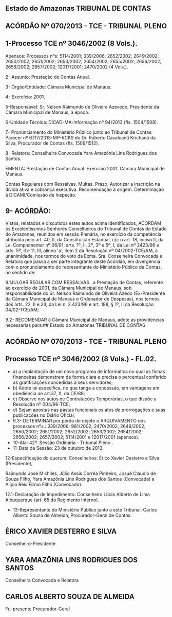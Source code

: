 
## Estado do Amazonas TRIBUNAL DE CONTAS

## ACÓRDÃO Nº 070/2013 - TCE - TRIBUNAL PLENO

## 1-Processo TCE nº 3046/2002 (8 Vols.).

Apensos: Processos  nºs:  5114/2001;  339/2006;  2652/2002;  2649/2002;  2650/2002; 2651/2002; 2653/2002; 2654/2002; 2655/2002; 2656/2002; 2656/2002; 2657/2002; 12017/2001; 2470/2002 (4 Vols.).

2- Assunto: Prestação de Contas Anual.

3- Órgão/Entidade: Câmara Municipal de Manaus.

4- Exercício: 2001.

5-Responsável: Sr.  Nelson  Raimundo  de  Oliveira  Azevedo,  Presidente  da  Câmara Municipal de Manaus, à época.

6-Unidade Técnica: DICAD-MA-Informação nº 94/2013 (fls. 1504/1508).

7-  Pronunciamento  do Ministério Público  junto  ao Tribunal  de Contas: Parecer  nº 6717/2013-MP-RCKS do Dr. Roberto Cavalcanti Krichanã da Silva, Procurador de Contas (fls. 1509/1512).

8- Relatora: Conselheira Convocada Yara Amazônia Lins Rodrigues dos Santos.

EMENTA: Prestação  de  Contas  Anual.  Exercício 2001. Câmara Municipal de Manaus.

Contas  Regulares com  Ressalvas. Multas. Prazo. Autorizar  a  inscrição  na  dívida  ativa  e  cobrança executiva. Recomendação à origem. Determinação à DICAMI/Comissão de Inspeção.

## 9- ACÓRDÃO:

Vistos, relatados e discutidos estes autos acima identificados,  ACORDAM os Excelentíssimos Senhores Conselheiros do Tribunal de Contas do Estado do Amazonas, reunidos em sessão Plenária, no exercício da competência atribuída pelo  art.  40,  II, da Constituição Estadual, c/c o art. 18, inciso II, da Lei Complementar nº 06/91, arts. 1º, II, 2º, 3º e 5º,  I,  da  Lei  nº  2423/96  e arts. 5º,  II e 11,  III,  alínea 'a', item 2  da Resolução nº 04/2002-TCE/AM,  à  unanimidade,  nos  termos  do  voto  da  Exma.  Sra.  Conselheira Convocada e Relatora que passa a ser parte integrante deste Acórdão,  em divergência com o pronunciamento do representante do Ministério Público de Contas, no sentido de:

9.1JULGAR  REGULAR  COM  RESSALVAS , a Prestação  de  Contas, referente ao exercício de 2001,  da Câmara Municipal de  Manaus, sob responsabilidade do  Sr.  Nelson  Raimundo  de  Oliveira  Azedo  (Ex-Presidente  da  Câmara  Municipal  de Manaus e Ordenador de Despesas), nos termos dos arts. 22, II e 24, da Lei n. 2.423/96 e art. 188, § 1º, II da Resolução 04/02-TCE/AM;

9.2- RECOMENDAR à Câmara Municipal de  Manaus, adote  as providencias necessárias para:## Estado do Amazonas TRIBUNAL DE CONTAS

## ACÓRDÃO Nº 070/2013 - TCE - TRIBUNAL PLENO

## Processo TCE nº 3046/2002 (8 Vols.) - FL.02.

- a)  a  implantação  de  um  novo  programa  de  informática  no  qual  as  fichas financeiras demonstrem de forma clara e precisa o percentual conferido as gratificações concedidas a seus servidores;
- b) Adote  lei  específica,  no  que  tange  a  concessão,  em  vantagens  em obediência ao art.37, X, da CF/88;
- c)  Observe nos autos de Contratações Temporárias, o que dispõe a Resolução nº 004/96-TCE;
- d) Sejam  apostas  nas  pastas  funcionais  os  atos  de  prorrogações  e  suas publicações no Diário Oficial;
- 9.3- DETERMINAR por  perda  de  objeto  o ARQUIVAMENTO dos  processos nºs.:  339/2006;  981/2002;  2470/2002;  2649/2002;  2650/2002;  2651/2002;  2652/2002; 2653/2002; 2654/2002; 2656/2002; 2657/2002;  5114/2001 e 12017/2001 (apensos).
- 10-Ata: 42ª. Sessão Ordinária - Tribunal Pleno .
- 11-Data da Sessão: 23 de outubro de 2013.

12-Especificação do quorum: Conselheiros: Érico Xavier Desterro e Silva (Presidente),

Raimundo José Michiles, Júlio Assis Corrêa Pinheiro, Josué Cláudio de Souza Filho, Yara Amazônia Lins Rodrigues dos Santos (Convocada) e Alípio Reis Firmo Filho (Convocado).

12.1-Declaração de Impedimento: Conselheiro Lúcio Alberto de Lima Albuquerque (art. 65 do Regimento Interno).

- 13-Representante do Ministério Público junto a este Tribunal: Carlos Alberto Souza de Almeida, Procurador-Geral de Contas.

## ÉRICO XAVIER DESTERRO E SILVA

Conselheiro-Presidente

## YARA AMAZÔNIA LINS RODRIGUES DOS SANTOS

Conselheira Convocada e Relatora

## CARLOS ALBERTO SOUZA DE ALMEIDA

Fui presente Procurador-Geral